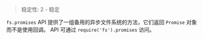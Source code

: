 
> 稳定性: 2 - 稳定

`fs.promises` API 提供了一组备用的异步文件系统的方法，它们返回 `Promise` 对象而不是使用回调。 
API 可通过 `require('fs').promises` 访问。

